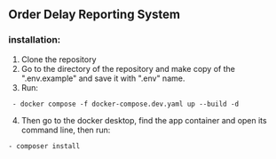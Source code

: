 ## Order Delay Reporting System
### installation:
1. Clone the repository
2. Go to the directory of the repository and make copy of the ".env.example" and save it with ".env" name.   
3. Run:
```
 - docker compose -f docker-compose.dev.yaml up --build -d
```
4. Then go to the docker desktop, find the app container and open its command line, then run: 
```
- composer install
```
